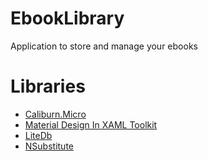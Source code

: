 # EbookLibrary
Application to store and manage your ebooks

# Libraries
* [Caliburn.Micro](https://caliburnmicro.com/)
* [Material Design In XAML Toolkit](http://materialdesigninxaml.net/)
* [LiteDb](https://www.litedb.org/)
* [NSubstitute](https://nsubstitute.github.io/)